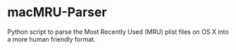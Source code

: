 # macMRU-Parser
Python script to parse the Most Recently Used (MRU) plist files on OS X into a more human friendly format.
